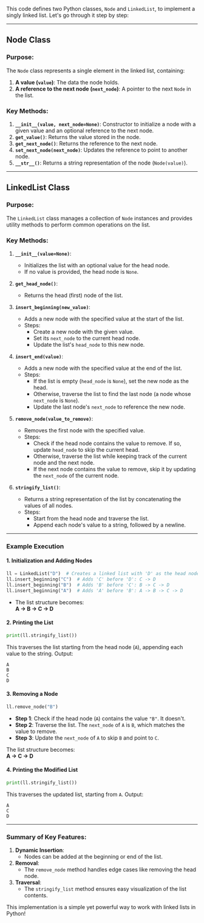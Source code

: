 This code defines two Python classes, `Node` and `LinkedList`, to implement a singly linked list. Let's go through it step by step:

---

## **Node Class**

### Purpose:

The `Node` class represents a single element in the linked list, containing:

1. **A value (`value`)**: The data the node holds.
2. **A reference to the next node (`next_node`)**: A pointer to the next `Node` in the list.

### Key Methods:

1. **`__init__(value, next_node=None)`**: Constructor to initialize a node with a given value and an optional reference to the next node.
2. **`get_value()`**: Returns the value stored in the node.
3. **`get_next_node()`**: Returns the reference to the next node.
4. **`set_next_node(next_node)`**: Updates the reference to point to another node.
5. **`__str__()`**: Returns a string representation of the node (`Node(value)`).

---

## **LinkedList Class**

### Purpose:

The `LinkedList` class manages a collection of `Node` instances and provides utility methods to perform common operations on the list.

### Key Methods:

1. **`__init__(value=None)`**:

    - Initializes the list with an optional value for the head node.
    - If no value is provided, the head node is `None`.

2. **`get_head_node()`**:

    - Returns the head (first) node of the list.

3. **`insert_beginning(new_value)`**:

    - Adds a new node with the specified value at the start of the list.
    - Steps:
        - Create a new node with the given value.
        - Set its `next_node` to the current head node.
        - Update the list's `head_node` to this new node.

4. **`insert_end(value)`**:

    - Adds a new node with the specified value at the end of the list.
    - Steps:
        - If the list is empty (`head_node` is `None`), set the new node as the head.
        - Otherwise, traverse the list to find the last node (a node whose `next_node` is `None`).
        - Update the last node's `next_node` to reference the new node.

5. **`remove_node(value_to_remove)`**:

    - Removes the first node with the specified value.
    - Steps:
        - Check if the head node contains the value to remove. If so, update `head_node` to skip the current head.
        - Otherwise, traverse the list while keeping track of the current node and the next node.
        - If the next node contains the value to remove, skip it by updating the `next_node` of the current node.

6. **`stringify_list()`**:
    - Returns a string representation of the list by concatenating the values of all nodes.
    - Steps:
        - Start from the head node and traverse the list.
        - Append each node's value to a string, followed by a newline.

---

### Example Execution

#### 1. **Initialization and Adding Nodes**

```python
ll = LinkedList("D")  # Creates a linked list with 'D' as the head node.
ll.insert_beginning("C")  # Adds 'C' before 'D': C -> D
ll.insert_beginning("B")  # Adds 'B' before 'C': B -> C -> D
ll.insert_beginning("A")  # Adds 'A' before 'B': A -> B -> C -> D
```

-   The list structure becomes:  
    **A → B → C → D**

#### 2. **Printing the List**

```python
print(ll.stringify_list())
```

This traverses the list starting from the head node (`A`), appending each value to the string. Output:

```
A
B
C
D
```

#### 3. **Removing a Node**

```python
ll.remove_node("B")
```

-   **Step 1**: Check if the head node (`A`) contains the value `"B"`. It doesn't.
-   **Step 2**: Traverse the list. The `next_node` of `A` is `B`, which matches the value to remove.
-   **Step 3**: Update the `next_node` of `A` to skip `B` and point to `C`.

The list structure becomes:  
**A → C → D**

#### 4. **Printing the Modified List**

```python
print(ll.stringify_list())
```

This traverses the updated list, starting from `A`. Output:

```
A
C
D
```

---

### Summary of Key Features:

1. **Dynamic Insertion**:
    - Nodes can be added at the beginning or end of the list.
2. **Removal**:
    - The `remove_node` method handles edge cases like removing the head node.
3. **Traversal**:
    - The `stringify_list` method ensures easy visualization of the list contents.

This implementation is a simple yet powerful way to work with linked lists in Python!
